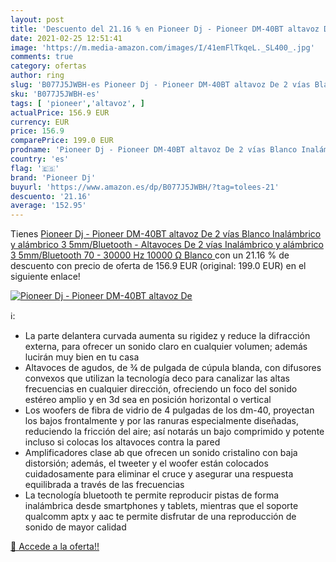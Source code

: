 ```yaml
---
layout: post
title: 'Descuento del 21.16 % en Pioneer Dj - Pioneer DM-40BT altavoz De '
date: 2021-02-25 12:51:41
image: 'https://m.media-amazon.com/images/I/41emFlTkqeL._SL400_.jpg'
comments: true
category: ofertas
author: ring
slug: 'B077J5JWBH-es Pioneer Dj - Pioneer DM-40BT altavoz De 2 vías Blanco...'
sku: 'B077J5JWBH-es'
tags: [ 'pioneer','altavoz', ]
actualPrice: 156.9 EUR
currency: EUR
price: 156.9
comparePrice: 199.0 EUR
prodname: 'Pioneer Dj - Pioneer DM-40BT altavoz De 2 vías Blanco Inalámbrico y alámbrico 3 5mm/Bluetooth - Altavoces  De 2 vías  Inalámbrico y alámbrico  3 5mm/Bluetooth  70 - 30000 Hz  10000 Ω  Blanco '
country: 'es'
flag: '🇪🇸'
brand: 'Pioneer Dj'
buyurl: 'https://www.amazon.es/dp/B077J5JWBH/?tag=tolees-21'
descuento: '21.16'
average: '152.95'
---
```


Tienes [Pioneer Dj - Pioneer DM-40BT altavoz De 2 vías Blanco Inalámbrico y alámbrico 3 5mm/Bluetooth - Altavoces  De 2 vías  Inalámbrico y alámbrico  3 5mm/Bluetooth  70 - 30000 Hz  10000 Ω  Blanco ](https://www.amazon.es/dp/B077J5JWBH/?tag=tolees-21) con un 21.16 % de descuento con precio de oferta de 156.9 EUR (original: 199.0 EUR) en el siguiente enlace!

[![Pioneer Dj - Pioneer DM-40BT altavoz De ](https://m.media-amazon.com/images/I/41emFlTkqeL._SL400_.jpg)](https://www.amazon.es/dp/B077J5JWBH/?tag=tolees-21)

ℹ️:

- La parte delantera curvada aumenta su rigidez y reduce la difracción externa, para ofrecer un sonido claro en cualquier volumen; además lucirán muy bien en tu casa
- Altavoces de agudos, de ¾ de pulgada de cúpula blanda, con difusores convexos que utilizan la tecnología deco para canalizar las altas frecuencias en cualquier dirección, ofreciendo un foco del sonido estéreo amplio y en 3d sea en posición horizontal o vertical
- Los woofers de fibra de vidrio de 4 pulgadas de los dm-40, proyectan los bajos frontalmente y por las ranuras especialmente diseñadas, reduciendo la fricción del aire; así notarás un bajo comprimido y potente incluso si colocas los altavoces contra la pared
- Amplificadores clase ab que ofrecen un sonido cristalino con baja distorsión; además, el tweeter y el woofer están colocados cuidadosamente para eliminar el cruce y asegurar una respuesta equilibrada a través de las frecuencias
- La tecnología bluetooth te permite reproducir pistas de forma inalámbrica desde smartphones y tablets, mientras que el soporte qualcomm aptx y aac te permite disfrutar de una reproducción de sonido de mayor calidad

[🛒 Accede a la oferta!!](https://www.amazon.es/dp/B077J5JWBH/?tag=tolees-21)

